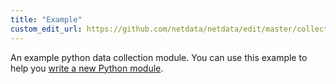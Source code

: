 ```yaml
---
title: "Example"
custom_edit_url: https://github.com/netdata/netdata/edit/master/collectors/python.d.plugin/example/README.md
---
```




An example python data collection module.
You can use this example to help you [write a new Python module](/docs/agent/collectors/python.d.plugin#how-to-write-a-new-module).


